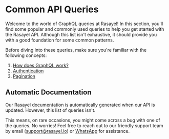 # Common API Queries

Welcome to the world of GraphQL queries at Rasayel! In this section, you'll find some popular and commonly used queries to help you get started with the Rasayel API. Although this list isn't exhaustive, it should provide you with a good foundation for some common patterns.

Before diving into these queries, make sure you're familiar with the following concepts:

1. [How does GraphQL work?](https://graphql.org/learn/)
2. [Authentication](/graphql/api)
3. [Pagination](/graphql/pagination)

## Automatic Documentation

Our Rasayel documentation is automatically generated when our API is updated. However, this list of queries isn't.

This means, on rare occasions, you might come across a bug with one of the queries. No worries! Feel free to reach out to our friendly support team by email (support@rasayel.io) or [WhatsApp](https://wa.me/13024070488?text=Hello%20Rasayel%20team!) for assistance.

